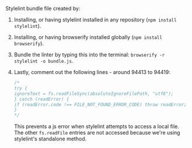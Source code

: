 Stylelint bundle file created by:

1. Installing, or having stylelint installed in any repository
    (`npm install stylelint`).
2. Installing, or having browserify installed globally
    (`npm install browserify`).
3. Bundle the linter by typing this into the terminal:
    `browserify -r stylelint -o bundle.js`.
4. Lastly, comment out the following lines - around 94413 to 94419:

    ```js
    /*
    try {
    ignoreText = fs.readFileSync(absoluteIgnoreFilePath, "utf8");
    } catch (readError) {
    if (readError.code !== FILE_NOT_FOUND_ERROR_CODE) throw readError;
    }
    */
    ```

    This prevents a js error when stylelint attempts to access a local file. The
    other `fs.readFile` entries are not accessed because we're using stylelint's
    standalone method.
